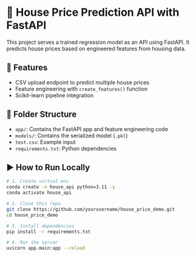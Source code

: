 # 🏡 House Price Prediction API with FastAPI

This project serves a trained regression model as an API using FastAPI. It predicts house prices based on engineered features from housing data.

## 🚀 Features
- CSV upload endpoint to predict multiple house prices
- Feature engineering with `create_features()` function
- Scikit-learn pipeline integration

## 📁 Folder Structure
- `app/`: Contains the FastAPI app and feature engineering code
- `models/`: Contains the serialized model (`.pkl`)
- `test.csv`: Example input
- `requirements.txt`: Python dependencies

## ▶️ How to Run Locally

```bash
# 1. Create virtual env
conda create -n house_api python=3.11 -y
conda activate house_api

# 2. Clone this repo
git clone https://github.com/yourusername/house_price_demo.git
cd house_price_demo

# 3. Install dependencies
pip install -r requirements.txt

# 4. Run the server
uvicorn app.main:app --reload

